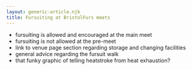 ```yaml
---
layout: generic-article.njk
title: Fursuiting at BristolFurs meets
---
```


- fursuiting is allowed and encouraged at the main meet
- fursuiting is not allowed at the pre-meet
- link to venue page section regarding storage and changing facilities
- general advice regarding the fursuit walk
- that funky graphic of telling heatstroke from heat exhaustion?
